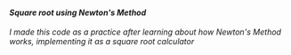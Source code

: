#### ***Square root using Newton's Method***

*I made this code as a practice after learning about how Newton's Method works, implementing it as a square root calculator*
